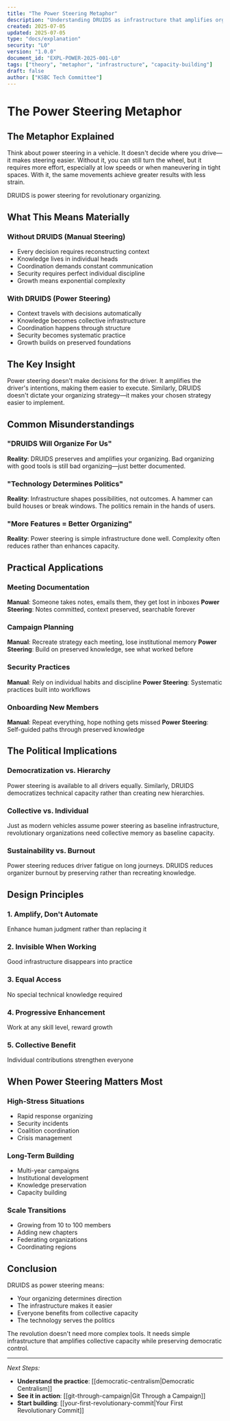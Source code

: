 ```yaml
---
title: "The Power Steering Metaphor"
description: "Understanding DRUIDS as infrastructure that amplifies organizing capacity without dictating direction"
created: 2025-07-05
updated: 2025-07-05
type: "docs/explanation"
security: "L0"
version: "1.0.0"
document_id: "EXPL-POWER-2025-001-L0"
tags: ["theory", "metaphor", "infrastructure", "capacity-building"]
draft: false
author: ["KSBC Tech Committee"]
---
```


# The Power Steering Metaphor

## The Metaphor Explained

Think about power steering in a vehicle. It doesn't decide where you drive—it makes steering easier. Without it, you can still turn the wheel, but it requires more effort, especially at low speeds or when maneuvering in tight spaces. With it, the same movements achieve greater results with less strain.

DRUIDS is power steering for revolutionary organizing.

## What This Means Materially

### Without DRUIDS (Manual Steering)
- Every decision requires reconstructing context
- Knowledge lives in individual heads
- Coordination demands constant communication
- Security requires perfect individual discipline
- Growth means exponential complexity

### With DRUIDS (Power Steering)
- Context travels with decisions automatically
- Knowledge becomes collective infrastructure
- Coordination happens through structure
- Security becomes systematic practice
- Growth builds on preserved foundations

## The Key Insight

Power steering doesn't make decisions for the driver. It amplifies the driver's intentions, making them easier to execute. Similarly, DRUIDS doesn't dictate your organizing strategy—it makes your chosen strategy easier to implement.

## Common Misunderstandings

### "DRUIDS Will Organize For Us"
**Reality**: DRUIDS preserves and amplifies your organizing. Bad organizing with good tools is still bad organizing—just better documented.

### "Technology Determines Politics"
**Reality**: Infrastructure shapes possibilities, not outcomes. A hammer can build houses or break windows. The politics remain in the hands of users.

### "More Features = Better Organizing"
**Reality**: Power steering is simple infrastructure done well. Complexity often reduces rather than enhances capacity.

## Practical Applications

### Meeting Documentation
**Manual**: Someone takes notes, emails them, they get lost in inboxes
**Power Steering**: Notes committed, context preserved, searchable forever

### Campaign Planning
**Manual**: Recreate strategy each meeting, lose institutional memory
**Power Steering**: Build on preserved knowledge, see what worked before

### Security Practices
**Manual**: Rely on individual habits and discipline
**Power Steering**: Systematic practices built into workflows

### Onboarding New Members
**Manual**: Repeat everything, hope nothing gets missed
**Power Steering**: Self-guided paths through preserved knowledge

## The Political Implications

### Democratization vs. Hierarchy
Power steering is available to all drivers equally. Similarly, DRUIDS democratizes technical capacity rather than creating new hierarchies.

### Collective vs. Individual
Just as modern vehicles assume power steering as baseline infrastructure, revolutionary organizations need collective memory as baseline capacity.

### Sustainability vs. Burnout
Power steering reduces driver fatigue on long journeys. DRUIDS reduces organizer burnout by preserving rather than recreating knowledge.

## Design Principles

### 1. Amplify, Don't Automate
Enhance human judgment rather than replacing it

### 2. Invisible When Working
Good infrastructure disappears into practice

### 3. Equal Access
No special technical knowledge required

### 4. Progressive Enhancement
Work at any skill level, reward growth

### 5. Collective Benefit
Individual contributions strengthen everyone

## When Power Steering Matters Most

### High-Stress Situations
- Rapid response organizing
- Security incidents
- Coalition coordination
- Crisis management

### Long-Term Building
- Multi-year campaigns
- Institutional development
- Knowledge preservation
- Capacity building

### Scale Transitions
- Growing from 10 to 100 members
- Adding new chapters
- Federating organizations
- Coordinating regions

## Conclusion

DRUIDS as power steering means:
- Your organizing determines direction
- The infrastructure makes it easier
- Everyone benefits from collective capacity
- The technology serves the politics

The revolution doesn't need more complex tools. It needs simple infrastructure that amplifies collective capacity while preserving democratic control.

---

*Next Steps:*
- **Understand the practice**: [[democratic-centralism|Democratic Centralism]]
- **See it in action**: [[git-through-campaign|Git Through a Campaign]]
- **Start building**: [[your-first-revolutionary-commit|Your First Revolutionary Commit]]